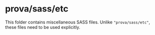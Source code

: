 # prova/sass/etc

This folder contains miscellaneous SASS files. Unlike `"prova/sass/etc"`, these files
need to be used explicitly.
